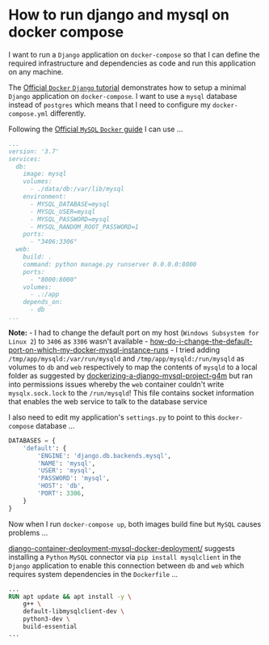 # How to run django and mysql on docker compose

I want to run a `Django` application on `docker-compose` so that I can define the required infrastructure and dependencies as code and run this application on any machine.

The [Official `Docker` `Django` tutorial](https://docs.docker.com/samples/django/) demonstrates how to setup a minimal `Django` application on `docker-compose`.  I want to use a `mysql` database instead of `postgres` which means that I need to configure my `docker-compose.yml` differently.

Following the [Official `MySQL` `Docker` guide](https://hub.docker.com/_/mysql/) I can use ...

```yml
...
version: '3.7'
services:
  db:
    image: mysql
    volumes:
      - ./data/db:/var/lib/mysql
    environment:
      - MYSQL_DATABASE=mysql
      - MYSQL_USER=mysql
      - MYSQL_PASSWORD=mysql
      - MYSQL_RANDOM_ROOT_PASSWORD=1
    ports:
      - "3406:3306"
  web:
    build: .
    command: python manage.py runserver 0.0.0.0:8000
    ports:
      - "8000:8000"
    volumes:
      - .:/app
    depends_on:
      - db
...
```

**Note:**
    - I had to change the default port on my host (`Windows Subsystem for Linux 2`) to `3406` as `3306` wasn't available - [how-do-i-change-the-default-port-on-which-my-docker-mysql-instance-runs](https://stackoverflow.com/questions/59957719/how-do-i-change-the-default-port-on-which-my-docker-mysql-instance-runs)
    - I tried adding `/tmp/app/mysqld:/var/run/mysqld` and `/tmp/app/mysqld:/run/mysqld` as volumes to `db` and `web` respectively to map the contents of `mysqld` to a local folder as suggested by [dockerizing-a-django-mysql-project-g4m](https://dev.to/foadmoha/dockerizing-a-django-mysql-project-g4m) but ran into permissions issues whereby the `web` container couldn't write `mysqlx.sock.lock` to the `/run/mysqld`!  This file contains socket information that enables the web service to talk to the database service

I also need to edit my application's `settings.py` to point to this `docker-compose` database ...

```python
DATABASES = {
    'default': {
        'ENGINE': 'django.db.backends.mysql',
        'NAME': 'mysql',
        'USER': 'mysql',
        'PASSWORD': 'mysql',
        'HOST': 'db',
        'PORT': 3306,
    }
}
```

Now when I run `docker-compose up`, both images build fine but `MySQL` causes problems ...

[django-container-deployment-mysql-docker-deployment/](https://developpaper.com/django-container-deployment-mysql-docker-deployment/) suggests installing a `Python` `MySQL` connector via `pip install mysqlclient` in the `Django` application to enable this connection between `db` and `web` which requires system dependencies in the `Dockerfile` ...

```Dockerfile
...
RUN apt update && apt install -y \
    g++ \
    default-libmysqlclient-dev \
    python3-dev \
    build-essential
...
```
